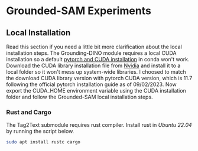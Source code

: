# Grounded-SAM Experiments

## Local Installation
Read this section if you need a little bit more clarification about the local installation steps. The Grounding-DINO module requires a local CUDA installation so a default [pytorch and CUDA installation](https://pytorch.org/get-started/locally/) in conda won't work. 
Download the CUDA library installation file from [Nvidia](https://developer.nvidia.com/cuda-toolkit-archive) and install it to a local folder so it won't mess up system-wide libraries. I choosed to match the download CUDA library version with pytorch CUDA version, which is 11.7 following the official pytorch installation guide as of 09/02/2023. Now export the CUDA_HOME environment variable using the CUDA installation folder and follow the Grounded-SAM local installation steps.

### Rust and Cargo
The Tag2Text submodule requires rust compiler. Install rust in *Ubuntu 22.04* by running the script below.
```bash
sudo apt install rustc cargo
```
